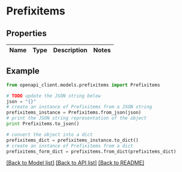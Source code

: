 # Prefixitems


## Properties
Name | Type | Description | Notes
------------ | ------------- | ------------- | -------------

## Example

```python
from openapi_client.models.prefixitems import Prefixitems

# TODO update the JSON string below
json = "{}"
# create an instance of Prefixitems from a JSON string
prefixitems_instance = Prefixitems.from_json(json)
# print the JSON string representation of the object
print Prefixitems.to_json()

# convert the object into a dict
prefixitems_dict = prefixitems_instance.to_dict()
# create an instance of Prefixitems from a dict
prefixitems_form_dict = prefixitems.from_dict(prefixitems_dict)
```
[[Back to Model list]](../README.md#documentation-for-models) [[Back to API list]](../README.md#documentation-for-api-endpoints) [[Back to README]](../README.md)



